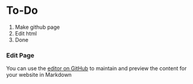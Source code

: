 # To-Do

<ol>
  <li>Make github page</li>
  <li>Edit html</li>
  <li>Done</li>
</ol>


### Edit Page
You can use the [editor on GitHub](https://github.com/hosting-demo/hosting-demo.github.io/edit/master/index.md) to maintain and preview the content for your website in Markdown 

